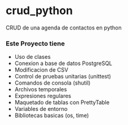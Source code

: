 # crud_python
CRUD de una agenda de contactos en python

### Este Proyecto tiene
- Uso de clases
- Conexion a base de datos PostgreSQL
- Modificacion de CSV
- Control de pruebas unitarias (unittest)
- Comandos de consola (shutil)
- Archivos temporales
- Expresiones regulares
- Maquetado de tablas con PrettyTable
- Variables de entorno
- Bibliotecas basicas (os, time)

